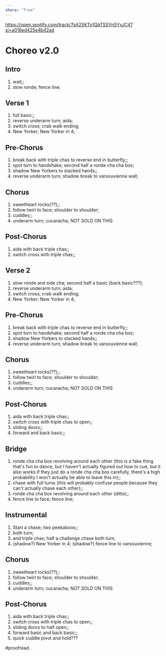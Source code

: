 ```yaml
---  
share: "True"  
---  
```

  
https://open.spotify.com/track/7sA2SKTo1QbTSSYn5YvJC4?si=a016ed425e4b42ad  
# Choreo v2.0  
## Intro  
1. wait;;  
2. slow ronde; fence line;  
## Verse 1  
1. full basic;;  
2. reverse underarm turn; aida;  
3. switch cross; crab walk ending;  
4. New Yorker; New Yorker in 4;  
## Pre-Chorus  
1. break back with triple chas to reverse end in butterfly;;  
2. spot turn to handshake; second half a ronde cha cha box;  
3. shadow New Yorkers to stacked hands;;  
4. reverse underarm turn; shadow break to varsouvienne wall;  
## Chorus  
1. sweetheart rocks(??);;  
2. follow twirl to face; shoulder to shoulder;  
3. cuddles;;  
4. underarm turn; cucaracha; NOT SOLD ON THIS  
## Post-Chorus  
1. aida with back triple chas;;  
2. switch cross with triple chas;;  
## Verse 2  
1. slow ronde and side cha; second half a basic (back basic???);  
2. reverse underarm turn; aida;  
3. switch cross; crab walk ending;  
4. New Yorker; New Yorker in 4;  
## Pre-Chorus  
1. break back with triple chas to reverse end in butterfly;;  
2. spot turn to handshake; second half a ronde cha cha box;  
3. shadow New Yorkers to stacked hands;;  
4. reverse underarm turn; shadow break to varsouvienne wall;  
## Chorus  
1. sweetheart rocks(??);;  
2. follow twirl to face; shoulder to shoulder;  
3. cuddles;;  
4. underarm turn; cucaracha; NOT SOLD ON THIS  
## Post-Chorus  
1. aida with back triple chas;;  
2. switch cross with triple chas to open;;  
3. sliding doors;;  
4. forward and back basic;;  
## Bridge  
1. ronde cha cha box revolving around each other (this is a fake thing that's fun to dance, but I haven't actually figured out how to cue, but it also works if they just do a ronde cha cha box carefully, there's a high probability I won't actually be able to leave this in);;  
2. chase with full turns (this will probably confuse people because they can't actually chase each other);;  
3. ronde cha cha box revolving around each other (ditto);;  
4. fence line to face; fence line;  
## Instrumental  
1. Start a chase; two peekaboos;;  
2. both turn;  
3. and triple chas; half a challenge chase both turn;  
4. (shadow?) New Yorker in 4; (shadow?) fence line to varsouvienne;  
## Chorus  
1. sweetheart rocks(??);;  
2. follow twirl to face; shoulder to shoulder;  
3. cuddles;;  
4. underarm turn; cucaracha; NOT SOLD ON THIS  
## Post-Chorus  
1. aida with back triple chas;;  
2. switch cross with triple chas to open;;  
3. sliding doors to half open;;  
4. forward basic and back basic;;  
5. quick cuddle pivot and hold???  
  
#proofread 